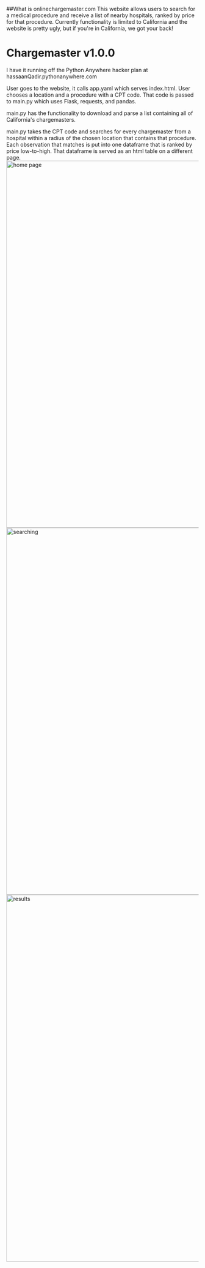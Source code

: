 ##What is onlinechargemaster.com
This website allows users to search for a medical procedure and receive a list of nearby hospitals, ranked by price for that procedure. Currently functionality is limited to California and the website is pretty ugly, but if you're in California, we got your back!


# Chargemaster v1.0.0

I have it running off the Python Anywhere hacker plan at hassaanQadir.pythonanywhere.com

User goes to the website, it calls app.yaml which serves index.html. User chooses a location and a procedure with a CPT code. That code is passed to main.py which uses Flask, requests, and pandas.

main.py has the functionality to download and parse a list containing all of California's chargemasters.

main.py takes the CPT code and searches for every chargemaster from a hospital within a radius of the chosen location that contains that procedure. Each observation that matches is put into one dataframe that is ranked by price low-to-high. That dataframe is served as an html table on a different page.
<br>
<img width="960" alt="home page" src="https://user-images.githubusercontent.com/86531769/196276561-27069ec0-0146-4017-849f-8e20c31d9f65.png">
<br>
<img width="960" alt="searching" src="https://user-images.githubusercontent.com/86531769/196276572-88a4f7b4-6382-457c-b371-5cec7a9527dd.png">
<br>
<img width="960" alt="results" src="https://user-images.githubusercontent.com/86531769/196276595-0c6a8da9-f1ae-4b90-b534-cef746a1a06a.png">
